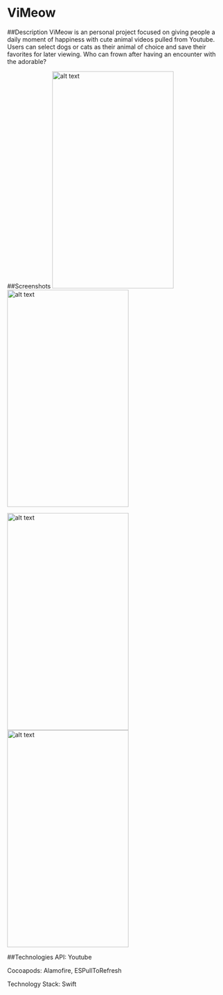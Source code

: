 # ViMeow

##Description
ViMeow is an personal project focused on giving people a daily moment of happiness with cute animal videos pulled from Youtube. Users can select dogs or cats as their animal of choice and save their favorites for later viewing. Who can frown after having an encounter with the adorable?

##Screenshots
<img src="https://cloud.githubusercontent.com/assets/17561356/23138753/c5e487a2-f76e-11e6-930b-0f81744ccf2a.png" alt="alt text" width="280" height="500">
<img src="https://cloud.githubusercontent.com/assets/17561356/23138755/c5e8fe7c-f76e-11e6-9e1c-d1e9ae9a951c.png" alt="alt text" width="280" height="500">

<img src="https://cloud.githubusercontent.com/assets/17561356/23138756/c5ea2d92-f76e-11e6-9864-d14010eece97.png" alt="alt text" width="280" height="500">
<img src="https://cloud.githubusercontent.com/assets/17561356/23138754/c5e9760e-f76e-11e6-8dcd-79ec1a906ec2.png" alt="alt text" width="280" height="500">

##Technologies
API: Youtube

Cocoapods: Alamofire, ESPullToRefresh

Technology Stack: Swift

